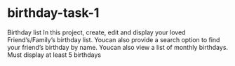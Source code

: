 # birthday-task-1
Birthday list In this project, create, edit and display your loved  Friend’s/Family’s birthday  list. Youcan also provide a search  option to find your friend’s birthday by name.  Youcan also view a list of  monthly birthdays. Must  display at least 5 birthdays
